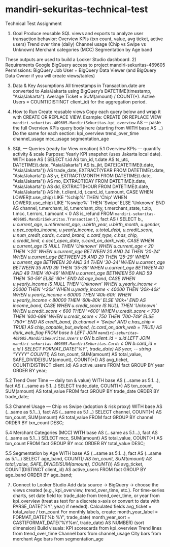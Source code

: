 # mandiri-sekuritas-technical-test
Technical Test Assignment

1) Goal
Produce reusable SQL views and exports to analyze user transaction behavior:
Overview KPIs (txn count, value, avg ticket, active users)
Trend over time (daily)
Channel usage (Chip vs Swipe vs Unknown)
Merchant categories (MCC)
Segmentation by Age band


These outputs are used to build a Looker Studio dashboard.
2) Requirements
Google BigQuery access to project mandiri-sekuritas-469605
Permissions: BigQuery Job User + BigQuery Data Viewer (and BigQuery Data Owner if you will create views/tables)


3) Data & Key Assumptions
All timestamps in Transaction.date are converted to Asia/Jakarta using BigQuery’s DATETIME(timestamp, "Asia/Jakarta").
Average Ticket = SUM(amount) / COUNT(*).
Active Users = COUNT(DISTINCT client_id) for the aggregation period.

4) How to Run 
Create reusable views 
Copy each query below and wrap it with CREATE OR REPLACE VIEW. Example:
CREATE OR REPLACE VIEW `mandiri-sekuritas-469605.MandiriSekuritas.kpi_overview` AS
-- paste the full Overview KPIs query body here (starting from WITH base AS ...)
Do the same for each section:
kpi_overview
trend_over_time
channel_usage
mcc_usage
segmentation_age

5) SQL — Queries (ready for View creation)
5.1 Overview KPIs — quantify activity & scale
Purpose: Yearly KPI snapshot (uses Jakarta local date).
WITH base AS (
  SELECT
    t.id AS txn_id,
    t.date AS ts_utc,
    DATETIME(t.date, "Asia/Jakarta") AS ts_jkt,
    DATE(DATETIME(t.date, "Asia/Jakarta")) AS trade_date,
    EXTRACT(YEAR  FROM DATETIME(t.date, "Asia/Jakarta")) AS yr,
    EXTRACT(MONTH FROM DATETIME(t.date, "Asia/Jakarta")) AS mo,
    EXTRACT(DAY   FROM DATETIME(t.date, "Asia/Jakarta")) AS dd,
    EXTRACT(HOUR  FROM DATETIME(t.date, "Asia/Jakarta")) AS hh,
    t.client_id, t.card_id, t.amount,
    CASE
      WHEN LOWER(t.use_chip) LIKE '%chip%'  THEN 'Chip'
      WHEN LOWER(t.use_chip) LIKE '%swipe%' THEN 'Swipe'
      ELSE 'Unknown'
    END AS channel,
    t.merchant_id, t.merchant_city, t.merchant_state, t.zip, t.mcc, t.errors,
    t.amount < 0 AS is_refund
  FROM `mandiri-sekuritas-469605.MandiriSekuritas.Transaction` t
),
fact AS (
  SELECT
    b.*,
    u.current_age, u.retirement_age, u.birth_year, u.birth_month, u.gender,
    u.per_capita_income, u.yearly_income, u.total_debt, u.credit_score, u.num_credit_cards,
    c.card_brand, c.card_type, c.has_chip, c.credit_limit, c.acct_open_date, c.card_on_dark_web,
    CASE
      WHEN u.current_age IS NULL THEN 'Unknown'
      WHEN u.current_age < 20                 THEN '<20'
      WHEN u.current_age BETWEEN 20 AND 24    THEN '20-24'
      WHEN u.current_age BETWEEN 25 AND 29    THEN '25-29'
      WHEN u.current_age BETWEEN 30 AND 34    THEN '30-34'
      WHEN u.current_age BETWEEN 35 AND 39    THEN '35-39'
      WHEN u.current_age BETWEEN 40 AND 49    THEN '40-49'
      WHEN u.current_age BETWEEN 50 AND 59    THEN '50-59'
      ELSE '60+'
    END AS age_band,
    CASE
      WHEN u.yearly_income IS NULL THEN 'Unknown'
      WHEN u.yearly_income < 20000 THEN '<20k'
      WHEN u.yearly_income < 40000 THEN '20k-40k'
      WHEN u.yearly_income < 60000 THEN '40k-60k'
      WHEN u.yearly_income < 80000 THEN '60k-80k'
      ELSE '80k+'
    END AS income_band,
    CASE
      WHEN u.credit_score IS NULL THEN 'Unknown'
      WHEN u.credit_score < 600   THEN '<600'
      WHEN u.credit_score < 700   THEN '600-699'
      WHEN u.credit_score < 750   THEN '700-749'
      ELSE '750+'
    END AS credit_band,
    (b.channel = 'Swipe' AND c.has_chip = TRUE) AS chip_capable_but_swiped,
    (c.card_on_dark_web = TRUE) AS dark_web_flag
  FROM base b
  LEFT JOIN `mandiri-sekuritas-469605.MandiriSekuritas.Users` u ON b.client_id = u.id
  LEFT JOIN `mandiri-sekuritas-469605.MandiriSekuritas.Cards` c ON b.card_id = c.id
)
SELECT
  FORMAT_DATE("%Y", trade_date) AS year,  -- string "YYYY"
  COUNT(*)                                   AS txn_count,
  SUM(amount)                                AS total_value,
  SAFE_DIVIDE(SUM(amount), COUNT(*))         AS avg_ticket,
  COUNT(DISTINCT client_id)                  AS active_users
FROM fact
GROUP BY year
ORDER BY year;


5.2 Trend Over Time — daily txn & value)
WITH base AS (...same as 5.1...), fact AS (...same as 5.1...)
SELECT
  trade_date,
  COUNT(*)      AS txn_count,
  SUM(amount)   AS total_value
FROM fact
GROUP BY trade_date
ORDER BY trade_date;


5.3 Channel Usage — Chip vs Swipe (adoption & risk proxy)
WITH base AS (...same as 5.1...), fact AS (...same as 5.1...)
SELECT
  channel,
  COUNT(*)    AS txn_count,
  SUM(amount) AS total_value
FROM fact
GROUP BY channel
ORDER BY txn_count DESC;


5.4 Merchant Categories (MCC)
WITH base AS (...same as 5.1...), fact AS (...same as 5.1...)
SELECT
  mcc,
  SUM(amount) AS total_value,
  COUNT(*)    AS txn_count
FROM fact
GROUP BY mcc
ORDER BY total_value DESC;


5.5 Segmentation by Age
WITH base AS (...same as 5.1...), fact AS (...same as 5.1...)
SELECT
  age_band,
  COUNT(*)                                  AS txn_count,
  SUM(amount)                               AS total_value,
  SAFE_DIVIDE(SUM(amount), COUNT(*))        AS avg_ticket,
  COUNT(DISTINCT client_id)                 AS active_users
FROM fact
GROUP BY age_band
ORDER BY age_band;




7) Connect to Looker Studio
Add data source → BigQuery → choose the views created (e.g., kpi_overview, trend_over_time, etc.).
For time-series charts, set date field to:
trade_date from trend_over_time, or
year from kpi_overview (treat as text for a discrete x-axis or convert to date with PARSE_DATE('%Y', year) if needed).
Calculated fields 
avg_ticket = total_value / txn_count
For monthly labels, create:
month_year_label = FORMAT_DATE('%b %Y', trade_date)
month_year_sort = CAST(FORMAT_DATE('%Y%m', trade_date) AS NUMBER) (sort dimension)
Build visuals:
KPI scorecards from kpi_overview
Trend lines from trend_over_time
Channel bars from channel_usage
City bars from merchant
Age bars from segmentation_age





